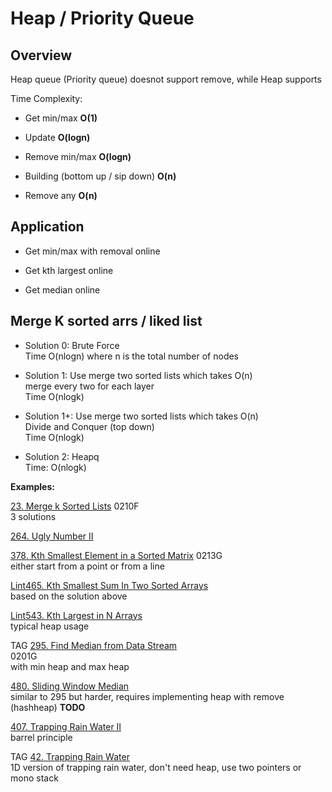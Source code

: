 # Heap / Priority Queue


## Overview 

Heap queue (Priority queue) doesnot support remove, while Heap supports

Time Complexity:
* Get min/max  __O(1)__

* Update  __O(logn)__

* Remove min/max  __O(logn)__

* Building (bottom up / sip down) __O(n)__

* Remove any __O(n)__


## Application

* Get min/max with removal online 

* Get kth largest online

* Get median online


## Merge K sorted arrs / liked list

- Solution 0: Brute Force   \
  Time O(nlogn) where n is the total number of nodes

- Solution 1: Use merge two sorted lists which takes O(n)   \
  merge every two for each layer    \
  Time O(nlogk)

- Solution 1+: Use merge two sorted lists which takes O(n)  \
  Divide and Conquer (top down) \
  Time O(nlogk)

- Solution 2: Heapq \
  Time: O(nlogk)


__Examples:__

[23. Merge k Sorted Lists](https://leetcode.com/problems/merge-k-sorted-lists/)
0210F \
3 solutions 

[264. Ugly Number II](https://leetcode.com/problems/ugly-number-ii/)

[378. Kth Smallest Element in a Sorted Matrix](https://leetcode.com/problems/kth-smallest-element-in-a-sorted-matrix/)
0213G \
either start from a point or from a line

[Lint465. Kth Smallest Sum In Two Sorted Arrays](https://www.lintcode.com/problem/kth-smallest-sum-in-two-sorted-arrays/)\
based on the solution above

[Lint543. Kth Largest in N Arrays](https://www.lintcode.com/problem/kth-largest-in-n-arrays/)\
typical heap usage

TAG
[295. Find Median from Data Stream](https://leetcode.com/problems/find-median-from-data-stream/)    
0201G\
with min heap and max heap

[480. Sliding Window Median](https://leetcode.com/problems/sliding-window-median/) \
similar to 295 but harder, requires implementing heap with remove (hashheap)  __TODO__

[407. Trapping Rain Water II](https://leetcode.com/problems/trapping-rain-water-ii/) \
barrel principle

TAG
[42. Trapping Rain Water](https://leetcode.com/problems/trapping-rain-water/)\
1D version of trapping rain water, don't need heap, use two pointers or mono stack

